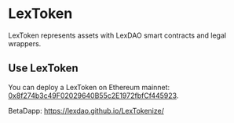 # LexToken

LexToken represents assets with LexDAO smart contracts and legal wrappers.

## Use LexToken

You can deploy a LexToken on Ethereum mainnet: [0x8f274b3c49F02029640B55c2E1972fbfCf445923](https://etherscan.io/address/0x8f274b3c49F02029640B55c2E1972fbfCf445923#code). 

BetaDapp: https://lexdao.github.io/LexTokenize/
